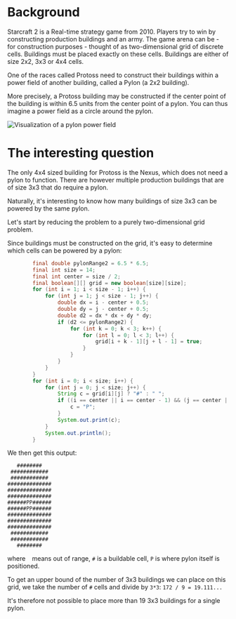 # Background

Starcraft 2 is a Real-time strategy game from 2010. Players try to win by constructing production buildings and an army.
The game arena can be - for construction purposes - thought of as two-dimensional grid of discrete cells. Buildings must be placed exactly on these cells. Buildings are either of size 2x2, 3x3 or 4x4 cells.

One of the races called Protoss need to construct their buildings within a power field of another building, called a Pylon (a 2x2 building).

More precisely, a Protoss building may be constructed if the center point of the building is within 6.5 units from the center point of a pylon. You can thus imagine a power field as a circle around the pylon.

![Visualization of a pylon power field](https://liquipedia.net/commons/images/thumb/6/64/Pylons_LotV.jpg/300px-Pylons_LotV.jpg)

# The interesting question

The only 4x4 sized building for Protoss is the Nexus, which does not need a pylon to function. There are however multiple production buildings that are of size 3x3 that do require a pylon.

Naturally, it's interesting to know how many buildings of size 3x3 can be powered by the same pylon.

Let's start by reducing the problem to a purely two-dimensional grid problem.

Since buildings must be constructed on the grid, it's easy to determine which cells can be powered by a pylon:
```java
        final double pylonRange2 = 6.5 * 6.5;
        final int size = 14;
        final int center = size / 2;
        final boolean[][] grid = new boolean[size][size];
        for (int i = 1; i < size - 1; i++) {
            for (int j = 1; j < size - 1; j++) {
                double dx = i - center + 0.5;
                double dy = j - center + 0.5;
                double d2 = dx * dx + dy * dy;
                if (d2 <= pylonRange2) {
                    for (int k = 0; k < 3; k++) {
                        for (int l = 0; l < 3; l++) {
                            grid[i + k - 1][j + l - 1] = true;
                        }
                    }
                }
            }
        }
        for (int i = 0; i < size; i++) {
            for (int j = 0; j < size; j++) {
                String c = grid[i][j] ? "#" : " ";
                if ((i == center || i == center - 1) && (j == center || j == center - 1)) {
                    c = "P";
                }
                System.out.print(c);
            }
            System.out.println();
        }
```

We then get this output:
```
   ########   
 ############ 
 ############ 
##############
##############
##############
######PP######
######PP######
##############
##############
##############
 ############ 
 ############ 
   ########   
```
where ` ` means out of range, `#` is a buildable cell, `P` is where pylon itself is positioned.

To get an upper bound of the number of 3x3 buildings we can place on this grid, we take the number of `#` cells and divide by `3*3`: `172 / 9 = 19.111...`

It's therefore not possible to place more than 19 3x3 buildings for a single pylon.
